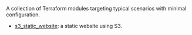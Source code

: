 A collection of Terraform modules targeting typical scenarios with
minimal configuration.

* [s3_static_website](s3_static_website/readme.md): a static website using S3.
